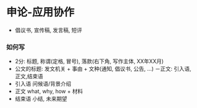# 申论-应用协作
- 倡议书, 宣传稿, 发言稿, 短评
### 如何写
- 2分: 标题, 称谓(定格, 冒号), 落款(右下角, 写作主体, XX年XX月)
- 公文的标题: 发文机关 + 事由 + 文种(通知, 倡议书, 公告, ...)
－正文: 引入语,正文,结束语
- 引入语
问候语/背景介绍
- 正文
what, why, how + 材料
- 结束语
小结, 未来期望

